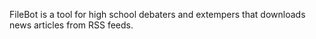 FileBot is a tool for high school debaters and extempers that downloads news articles from RSS feeds.
